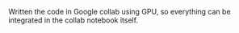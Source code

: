 Written the code in Google collab using GPU, so everything can be integrated in the collab notebook itself.
